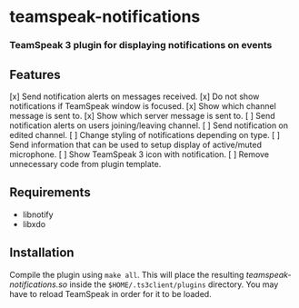 # teamspeak-notifications
### TeamSpeak 3 plugin for displaying notifications on events

## Features
[x] Send notification alerts on messages received.
[x] Do not show notifications if TeamSpeak window is focused.
[x] Show which channel message is sent to.
[x] Show which server message is sent to.
[ ] Send notification alerts on users joining/leaving channel.
[ ] Send notification on edited channel.
[ ] Change styling of notifications depending on type.
[ ] Send information that can be used to setup display of active/muted microphone.
[ ] Show TeamSpeak 3 icon with notification. 
[ ] Remove unnecessary code from plugin template.

## Requirements
- libnotify
- libxdo

## Installation
Compile the plugin using `make all`.
This will place the resulting *teamspeak-notifications.so* inside the 
`$HOME/.ts3client/plugins` directory.
You may have to reload TeamSpeak in order for it to be loaded.
